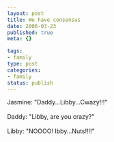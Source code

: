 ```yaml
--- 
layout: post
title: We have consensus
date: 2006-03-23
published: true
meta: {}

tags: 
- family
type: post
categories: 
- family
status: publish
---
```

<div><span><span>Jasmine: "Daddy...Libby...Cwazy!!!"</span></span></div><div><span><span></span></span> </div><div><span><span>Daddy: "Libby, are you crazy?"</span></span></div><div><span><span></span></span> </div><div><span><span>Libby: "NOOOO! Ibby...Nuts!!!!"</span></span></div>

